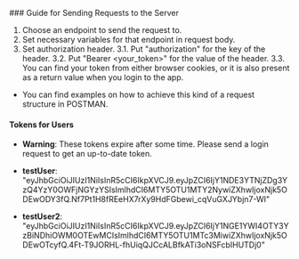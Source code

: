 ### Guide for Sending Requests to the Server

1. Choose an endpoint to send the request to.
2. Set necessary variables for that endpoint in request body.
3. Set authorization header.
   3.1. Put "authorization" for the key of the header.
   3.2. Put "Bearer <your_token>" for the value of the header.
   3.3. You can find your token from either browser cookies, or it is also present as a return value when you login to the app.

-   You can find examples on how to achieve this kind of a request structure in POSTMAN.

#### Tokens for Users

-   **Warning**: These tokens expire after some time. Please send a login request to get an up-to-date token.

-   **testUser**: "eyJhbGciOiJIUzI1NiIsInR5cCI6IkpXVCJ9.eyJpZCI6IjY1NDE3YTNjZDg3YzQ4YzY0OWFjNGYzYSIsImlhdCI6MTY5OTU1MTY2NywiZXhwIjoxNjk5ODEwODY3fQ.Nf7Pt1H8fREeHX7rXy9HdFGbewi_cqVuGXJYbjn7-WI"

-   **testUser2**: "eyJhbGciOiJIUzI1NiIsInR5cCI6IkpXVCJ9.eyJpZCI6IjY1NGE1YWI4OTY3YzBiNDhiOWM0OTEwMCIsImlhdCI6MTY5OTU1MTc3MiwiZXhwIjoxNjk5ODEwOTcyfQ.4Ft-T9JORHL-fhUiqQJCcALBfkATi3oNSFcbIHUTDj0"
